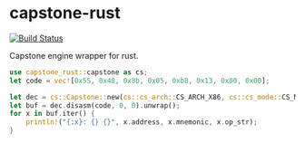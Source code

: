 capstone-rust
=============
[![Build Status](https://travis-ci.org/Mm7/capstone-rust.svg?branch=master)](https://travis-ci.org/Mm7/capstone-rust)

Capstone engine wrapper for rust.

```rust
use capstone_rust::capstone as cs;
let code = vec![0x55, 0x48, 0x8b, 0x05, 0xb8, 0x13, 0x00, 0x00];

let dec = cs::Capstone::new(cs::cs_arch::CS_ARCH_X86, cs::cs_mode::CS_MODE_32).unwrap();
let buf = dec.disasm(code, 0, 0).unwrap();
for x in buf.iter() {
    println!("{:x}: {} {}", x.address, x.mnemonic, x.op_str);
}
```
